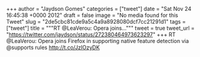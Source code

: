
+++
author = "Jaydson Gomes"
categories = ["tweet"]
date = "Sat Nov 24 16:45:38 +0000 2012"
draft = false
image = "No media found for this Tweet"
slug = "2de5cbc81cde9a5c4a9a8928080dcf7cc21291d1"
tags = ["tweet"]
title = """RT @LeaVerou: Opera joins..."""
tweet = true
tweet_url = "https://twitter.com/jaydson/status/272380464973623297"
+++
RT @LeaVerou: Opera joins Firefox in supporting native feature detection via @supports rules http://t.co/JzIOzyDK
